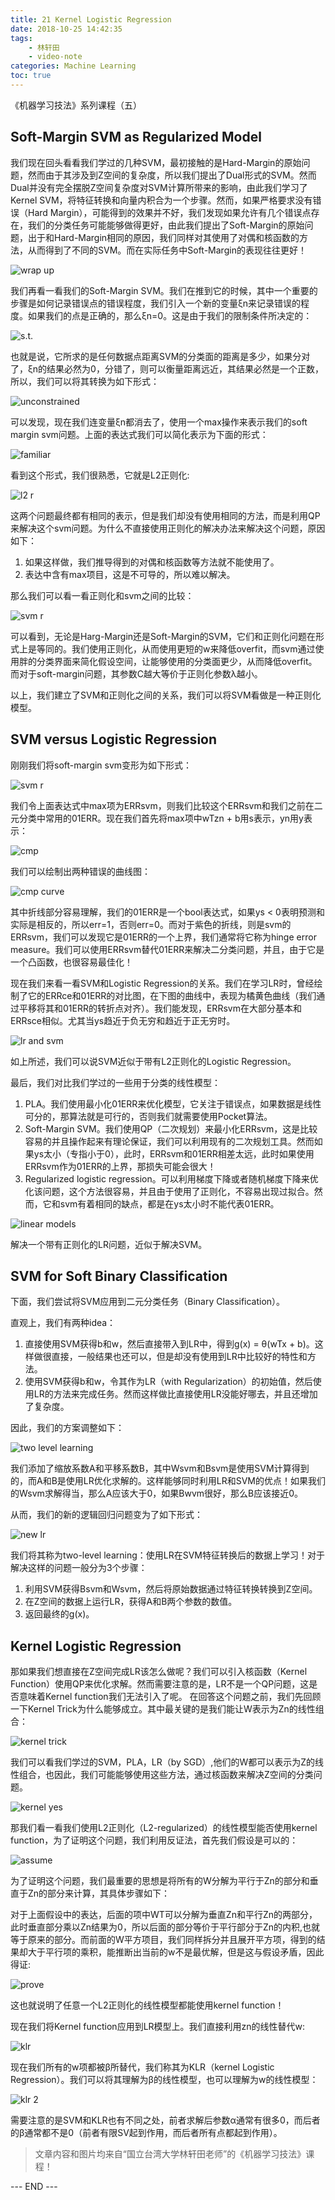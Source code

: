 ```yaml
---
title: 21 Kernel Logistic Regression
date: 2018-10-25 14:42:35
tags: 
    - 林轩田
    - video-note
categories: Machine Learning
toc: true
---
```



《机器学习技法》系列课程（五）

<!-- more -->

## Soft-Margin SVM as Regularized Model
我们现在回头看看我们学过的几种SVM，最初接触的是Hard-Margin的原始问题，然而由于其涉及到Z空间的复杂度，所以我们提出了Dual形式的SVM。然而Dual并没有完全摆脱Z空间复杂度对SVM计算所带来的影响，由此我们学习了Kernel SVM，将特征转换和向量内积合为一个步骤。然而，如果严格要求没有错误（Hard Margin），可能得到的效果并不好，我们发现如果允许有几个错误点存在，我们的分类任务可能能够做得更好，由此我们提出了Soft-Margin的原始问题，出于和Hard-Margin相同的原因，我们同样对其使用了对偶和核函数的方法，从而得到了不同的SVM。而在实际任务中Soft-Margin的表现往往更好！

![wrap up](1.png) 

我们再看一看我们的Soft-Margin SVM。我们在推到它的时候，其中一个重要的步骤是如何记录错误点的错误程度，我们引入一个新的变量ξn来记录错误的程度。如果我们的点是正确的，那么ξn=0。这是由于我们的限制条件所决定的：

![s.t.](2.png) 

也就是说，它所求的是任何数据点距离SVM的分类面的距离是多少，如果分对了，ξn的结果必然为0，分错了，则可以衡量距离远近，其结果必然是一个正数，所以，我们可以将其转换为如下形式：

![unconstrained](3.png) 

可以发现，现在我们连变量ξn都消去了，使用一个max操作来表示我们的soft margin svm问题。上面的表达式我们可以简化表示为下面的形式：

![familiar](4.png) 

看到这个形式，我们很熟悉，它就是L2正则化:

![l2 r](5.png) 

这两个问题最终都有相同的表示，但是我们却没有使用相同的方法，而是利用QP来解决这个svm问题。为什么不直接使用正则化的解决办法来解决这个问题，原因如下：

1. 如果这样做，我们推导得到的对偶和核函数等方法就不能使用了。
2. 表达中含有max项目，这是不可导的，所以难以解决。

那么我们可以看一看正则化和svm之间的比较：

![svm r](6.png) 

可以看到，无论是Harg-Margin还是Soft-Margin的SVM，它们和正则化问题在形式上是等同的。我们使用正则化，从而使用更短的w来降低overfit，而svm通过使用胖的分类界面来简化假设空间，让能够使用的分类面更少，从而降低overfit。而对于soft-margin问题，其参数C越大等价于正则化参数λ越小。

以上，我们建立了SVM和正则化之间的关系，我们可以将SVM看做是一种正则化模型。


## SVM versus Logistic Regression
刚刚我们将soft-margin svm变形为如下形式：

![svm r](7.png) 

我们令上面表达式中max项为ERRsvm，则我们比较这个ERRsvm和我们之前在二元分类中常用的01ERR。现在我们首先将max项中wTzn + b用s表示，yn用y表示：

![cmp](8.png) 

我们可以绘制出两种错误的曲线图：

![cmp curve](9.png) 

其中折线部分容易理解，我们的01ERR是一个bool表达式，如果ys < 0表明预测和实际是相反的，所以err=1，否则err=0。而对于紫色的折线，则是svm的ERRsvm，我们可以发现它是01ERR的一个上界，我们通常将它称为hinge error measure。我们可以使用ERRsvm替代01ERR来解决二分类问题，并且，由于它是一个凸函数，也很容易最佳化！

现在我们来看一看SVM和Logistic Regression的关系。我们在学习LR时，曾经绘制了它的ERRce和01ERR的对比图，在下图的曲线中，表现为橘黄色曲线（我们通过平移将其和01ERR的转折点对齐）。我们能发现，ERRsvm在大部分基本和ERRsce相似。尤其当ys趋近于负无穷和趋近于正无穷时。

![lr and svm](10.png) 

如上所述，我们可以说SVM近似于带有L2正则化的Logistic Regression。

最后，我们对比我们学过的一些用于分类的线性模型：

1. PLA。我们使用最小化01ERR来优化模型，它关注于错误点，如果数据是线性可分的，那算法就是可行的，否则我们就需要使用Pocket算法。
2. Soft-Margin SVM。我们使用QP（二次规划）来最小化ERRsvm，这是比较容易的并且操作起来有理论保证，我们可以利用现有的二次规划工具。然而如果ys太小（专指小于0），此时，ERRsvm和01ERR相差太远，此时如果使用ERRsvm作为01ERR的上界，那损失可能会很大！
3. Regularized logistic regression。可以利用梯度下降或者随机梯度下降来优化该问题，这个方法很容易，并且由于使用了正则化，不容易出现过拟合。然而，它和svm有着相同的缺点，都是在ys太小时不能代表01ERR。

![linear models](11.png) 

解决一个带有正则化的LR问题，近似于解决SVM。

## SVM for Soft Binary Classification
下面，我们尝试将SVM应用到二元分类任务（Binary Classification）。

直观上，我们有两种idea：

1. 直接使用SVM获得b和w，然后直接带入到LR中，得到g(x) = θ(wTx + b)。这样做很直接，一般结果也还可以，但是却没有使用到LR中比较好的特性和方法。
2. 使用SVM获得b和w，令其作为LR（with Regularization）的初始值，然后使用LR的方法来完成任务。然而这样做比直接使用LR没能好哪去，并且还增加了复杂度。

因此，我们的方案调整如下：

![two level learning](12.png) 

我们添加了缩放系数A和平移系数B，其中Wsvm和Bsvm是使用SVM计算得到的，而A和B是使用LR优化求解的。这样能够同时利用LR和SVM的优点！如果我们的Wsvm求解得当，那么A应该大于0，如果Bwvm很好，那么B应该接近0。

从而，我们的新的逻辑回归问题变为了如下形式：

![new lr](13.png) 

我们将其称为two-level learning：使用LR在SVM特征转换后的数据上学习！对于解决这样的问题一般分为3个步骤：

1. 利用SVM获得Bsvm和Wsvm，然后将原始数据通过特征转换转换到Z空间。
2. 在Z空间的数据上运行LR，获得A和B两个参数的数值。
3. 返回最终的g(x)。

## Kernel Logistic Regression
那如果我们想直接在Z空间完成LR该怎么做呢？我们可以引入核函数（Kernel Function）使用QP来优化求解。然而需要注意的是，LR不是一个QP问题，这是否意味着Kernel function我们无法引入了呢。
在回答这个问题之前，我们先回顾一下Kernel Trick为什么能够成立。其中最关键的是我们能让W表示为Zn的线性组合：

![kernel trick](14.png) 

我们可以看我们学过的SVM，PLA，LR（by SGD）,他们的W都可以表示为Z的线性组合，也因此，我们可能能够使用这些方法，通过核函数来解决Z空间的分类问题。

![kernel yes](15.png) 

那我们看一看我们使用L2正则化（L2-regularized）的线性模型能否使用kernel function，为了证明这个问题，我们利用反证法，首先我们假设是可以的：

![assume](16.png) 

为了证明这个问题，我们最重要的思想是将所有的W分解为平行于Zn的部分和垂直于Zn的部分来计算，其具体步骤如下：

对于上面假设中的表达，后面的项中WT可以分解为垂直Zn和平行Zn的两部分，此时垂直部分乘以Zn结果为0，所以后面的部分等价于平行部分于Zn的内积,也就等于原来的部分。而前面的W平方项目，我们同样拆分并且展开平方项，得到的结果却大于平行项的乘积，能推断出当前的w不是最优解，但是这与假设矛盾，因此得证:

![prove](17.png) 

这也就说明了任意一个L2正则化的线性模型都能使用kernel function！

现在我们将Kernel function应用到LR模型上。我们直接利用zn的线性替代w:

![klr](19.png) 

现在我们所有的w项都被β所替代，我们称其为KLR（kernel Logistic Regression）。我们可以将其理解为β的线性模型，也可以理解为w的线性模型：

![klr 2](20.png) 

需要注意的是SVM和KLR也有不同之处，前者求解后参数α通常有很多0，而后者的β通常都不是0（前者有限SV起到作用，而后者所有点都起到作用）。



> 文章内容和图片均来自“国立台湾大学林轩田老师”的《机器学习技法》课程！

--- END --- 
